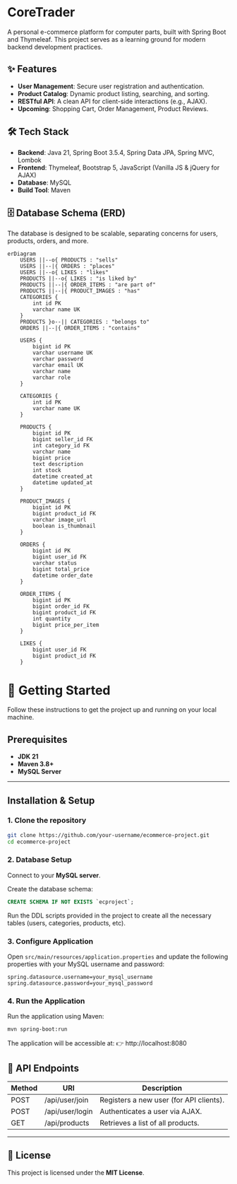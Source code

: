 # CoreTrader

A personal e-commerce platform for computer parts, built with Spring Boot and Thymeleaf. This project serves as a learning ground for modern backend development practices.

## ✨ Features

-   **User Management**: Secure user registration and authentication.
-   **Product Catalog**: Dynamic product listing, searching, and sorting.
-   **RESTful API**: A clean API for client-side interactions (e.g., AJAX).
-   **Upcoming**: Shopping Cart, Order Management, Product Reviews.

## 🛠️ Tech Stack

-   **Backend**: Java 21, Spring Boot 3.5.4, Spring Data JPA, Spring MVC, Lombok
-   **Frontend**: Thymeleaf, Bootstrap 5, JavaScript (Vanilla JS & jQuery for AJAX)
-   **Database**: MySQL
-   **Build Tool**: Maven

## 🗄️ Database Schema (ERD)

The database is designed to be scalable, separating concerns for users, products, orders, and more.

```mermaid
erDiagram
    USERS ||--o{ PRODUCTS : "sells"
    USERS ||--|{ ORDERS : "places"
    USERS ||--o{ LIKES : "likes"
    PRODUCTS ||--o{ LIKES : "is liked by"
    PRODUCTS ||--|{ ORDER_ITEMS : "are part of"
    PRODUCTS ||--|{ PRODUCT_IMAGES : "has"
    CATEGORIES {
        int id PK
        varchar name UK
    }
    PRODUCTS }o--|| CATEGORIES : "belongs to"
    ORDERS ||--|{ ORDER_ITEMS : "contains"

    USERS {
        bigint id PK
        varchar username UK
        varchar password
        varchar email UK
        varchar name
        varchar role
    }

    CATEGORIES {
        int id PK
        varchar name UK
    }

    PRODUCTS {
        bigint id PK
        bigint seller_id FK
        int category_id FK
        varchar name
        bigint price
        text description
        int stock
        datetime created_at
        datetime updated_at
    }

    PRODUCT_IMAGES {
        bigint id PK
        bigint product_id FK
        varchar image_url
        boolean is_thumbnail
    }

    ORDERS {
        bigint id PK
        bigint user_id FK
        varchar status
        bigint total_price
        datetime order_date
    }

    ORDER_ITEMS {
        bigint id PK
        bigint order_id FK
        bigint product_id FK
        int quantity
        bigint price_per_item
    }

    LIKES {
        bigint user_id FK
        bigint product_id FK
    }
```

# 🚀 Getting Started

Follow these instructions to get the project up and running on your local machine.

## Prerequisites
- **JDK 21**
- **Maven 3.8+**
- **MySQL Server**

---

## Installation & Setup

### 1. Clone the repository
```bash
git clone https://github.com/your-username/ecommerce-project.git
cd ecommerce-project
```

### 2. Database Setup

Connect to your **MySQL server**.

Create the database schema:

```sql
CREATE SCHEMA IF NOT EXISTS `ecproject`;
```

Run the DDL scripts provided in the project to create all the necessary tables (users, categories, products, etc). 

### 3. Configure Application

Open `src/main/resources/application.properties` and update the following properties with your MySQL username and password:

```properties
spring.datasource.username=your_mysql_username
spring.datasource.password=your_mysql_password
```

### 4. Run the Application

Run the application using Maven:

```bash
mvn spring-boot:run
```

The application will be accessible at:
👉 http://localhost:8080

## 📖 API Endpoints

| Method | URI              | Description                                |
|--------|------------------|--------------------------------------------|
| POST   | /api/user/join   | Registers a new user (for API clients).    |
| POST   | /api/user/login  | Authenticates a user via AJAX.             |
| GET    | /api/products    | Retrieves a list of all products.          |

---

## 📄 License

This project is licensed under the **MIT License**.



